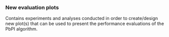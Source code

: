 ### New evaluation plots

Contains experiments and analyses conducted in order to create/design new plot(s) that can be used to present the performance evaluations of the PbPI algorithm.